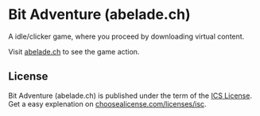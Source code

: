 # Bit Adventure (abelade.ch)

A idle/clicker game, where you proceed by downloading virtual content.

Visit [abelade.ch](https://abelade.ch) to see the game action.

## License

Bit Adventure (abelade.ch) is published under the term of the [ICS License](https://github.com/christoph-jeanluc-schneider/bit-adventure#LICENSE).  
Get a easy explenation on [choosealicense.com/licenses/isc](https://choosealicense.com/licenses/isc/).
